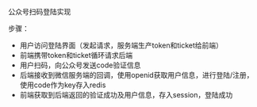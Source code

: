 公众号扫码登陆实现

步骤：

- 用户访问登陆界面（发起请求，服务端生产token和ticket给前端）
- 前端携带token和ticket循环请求后端
- 用户扫码，向公众号发送code验证信息
- 后端接收到微信服务端的回调，使用openid获取用户信息，进行登陆/注册，使用code作为key存入redis
- 前端获取到后端返回的验证成功及用户信息，存入session，登陆成功

